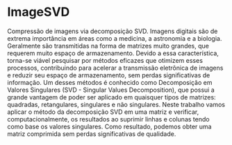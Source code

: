 # ImageSVD
Compressão de imagens via decomposição SVD.
Imagens digitais são de extrema importância em áreas como a medicina, a astronomia e a biologia. Geralmente são transmitidas na forma de matrizes muito grandes, que requerem muito espaço de armazenamento. Devido a essa característica, torna-se viável pesquisar por métodos eficazes que otimizem esses processos, contribuindo para  acelerar a transmissão eletrônica de imagens e reduzir seu espaço de armazenamento, sem perdas significativas de informação.
Um desses métodos é conhecido como Decomposição em Valores Singulares (SVD - Singular Values Decomposition), que possui a grande vantagem de poder ser aplicado em quaisquer tipos de matrizes: quadradas, retangulares, singulares e não singulares.
Neste trabalho vamos aplicar o método da decomposição SVD em uma matriz e verificar, computacionalmente,  os resultados ao suprimir linhas e colunas tendo como base os valores singulares. Como resultado, podemos obter uma matriz comprimida sem perdas significativas de qualidade.
